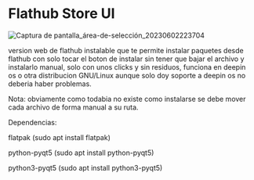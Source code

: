 # Flathub Store UI


![Captura de pantalla_área-de-selección_20230602223704](https://github.com/krafairus/flathub-store-ui/assets/64279814/7f426345-c11d-4a02-a83e-0f84214a3d18)


version web de flathub instalable que te permite instalar paquetes desde flathub con solo tocar el boton de instalar sin tener que bajar el archivo y instalarlo manual, solo con unos clicks y sin residuos, funciona en deepin os o otra distribucion GNU/Linux aunque solo doy soporte a deepin os no deberia haber problemas.

Nota: obviamente como todabia no existe como instalarse se debe mover cada archivo de forma manual a su ruta.

Dependencias: 

flatpak (sudo apt install flatpak)

python-pyqt5 (sudo apt install python-pyqt5)

python3-pyqt5 (sudo apt install python3-pyqt5)
